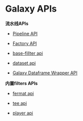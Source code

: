 # Galaxy APIs

**流水线APIs**

- [Pipeline API](apis/galaxy/pipelien-api.md)

- [Factory API](apis/galaxy/factory-api.md)

- [base-fillter api](apis/galaxy/base-fillter-api.md)

- [dataset api](apis/galaxy/dataset-api.md)
- [Galaxy Dataframe Wrapper API](apis/galaxy/galaxy-datafraom-wrapper-api.md)				

**内置filters APIs**

- [fermat api](apis/galaxy/fermat-api.md)

- [tee api](apis/galaxy/tee-api.md)

- [player api](apis/galaxy/player-api.md)

​			

​				

